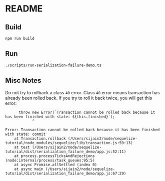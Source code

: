 # README

## Build

```
npm run build
```

## Run

```
./scripts/run-serialization-failure-demo.ts
```

## Misc Notes

Do not try to rollback a class `40` error. Class `40` error means transaction has already been rolled back.
If you try to roll it back twice, you will get this error:

```
      throw new Error(`Transaction cannot be rolled back because it has been finished with state: ${this.finished}`);
            ^

Error: Transaction cannot be rolled back because it has been finished with state: commit
    at Transaction.rollback (/Users/sijain2/node/sequelize-tutorial/node_modules/sequelize/lib/transaction.js:59:13)
    at test (/Users/sijain2/node/sequelize-tutorial/dist/serialization_failure_demo/app.js:52:11)
    at process.processTicksAndRejections (node:internal/process/task_queues:95:5)
    at async Promise.allSettled (index 0)
    at async main (/Users/sijain2/node/sequelize-tutorial/dist/serialization_failure_demo/app.js:67:29)
```